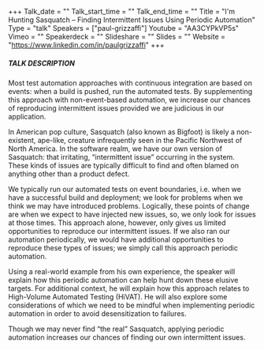 +++
Talk_date = ""
Talk_start_time = ""
Talk_end_time = ""
Title = "I'm Hunting Sasquatch – Finding Intermittent Issues Using Periodic Automation"
Type = "talk"
Speakers = ["paul-grizzaffi"]
Youtube = "AA3CYPkVP5s"
Vimeo = ""
Speakerdeck = ""
Slideshare = ""
Slides = ""
Website = "https://www.linkedin.com/in/paulgrizzaffi"
+++

##### TALK DESCRIPTION

Most test automation approaches with continuous integration are based on events: when a build is pushed, run the automated tests. By supplementing this approach with non-event-based automation, we increase our chances of reproducing intermittent issues provided we are judicious in our application.

In American pop culture, Sasquatch (also known as Bigfoot) is likely a non-existent, ape-like, creature infrequently seen in the Pacific Northwest of North America. In the software realm, we have our own version of Sasquatch: that irritating, “intermittent issue” occurring in the system. These kinds of issues are typically difficult to find and often blamed on anything other than a product defect.

We typically run our automated tests on event boundaries, i.e. when we have a successful build and deployment; we look for problems when we think we may have introduced problems. Logically, these points of change are when we expect to have injected new issues, so, we only look for issues at those times. This approach alone, however, only gives us limited opportunities to reproduce our intermittent issues. If we also ran our automation periodically, we would have additional opportunities to reproduce these types of issues; we simply call this approach periodic automation.

Using a real-world example from his own experience, the speaker will explain how this periodic automation can help hunt down these elusive targets. For additional context, he will explain how this approach relates to High-Volume Automated Testing (HiVAT). He will also explore some considerations of which we need to be mindful when implementing periodic automation in order to avoid desensitization to failures.

Though we may never find “the real” Sasquatch, applying periodic automation increases our chances of finding our own intermittent issues.